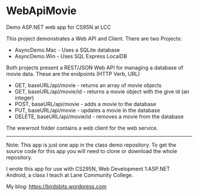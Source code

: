 # WebApiMovie
Demo ASP.NET web app for CS95N at LCC

This project demonstrates a Web API and Client. There are two Projects:
  * AsyncDemo.Mac - Uses a SQLite database
  * AsyncDemo.Win - Uses SQL Express LocalDB

  Both projects present a REST/JSON Web API for managing a database of movie data. These are the endpoints (HTTP Verb, URL)
  * GET, baseURL/api/movie - returns an array of movie objects
  * GET, baseURL/api/movie/id - returns a movie object with the give id (an integer)
  * POST, baseURL/api/movie - adds a movie to the database
  * PUT, baseURL/api/movie - updates a movie in the database
  * DELETE, baseURL/api/movie/id - removes a movie from the database

  The wwwroot folder contains a web client for the web service.

----

Note: This app is just one app in the class demo repository.
To get the source code for this app you will need to
clone or download the whole repository.


I wrote this app for use with CS295N, Web Development 1:ASP.NET Android, a class I teach at Lane Community College.

My blog:
<https://birdsbits.wordpress.com>
